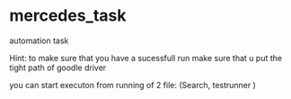 # mercedes_task
automation task 


Hint: to make sure that you have a sucessfull run make sure that u put the tight path of goodle driver 


you can start executon from running of 2 file: (Search, testrunner )
